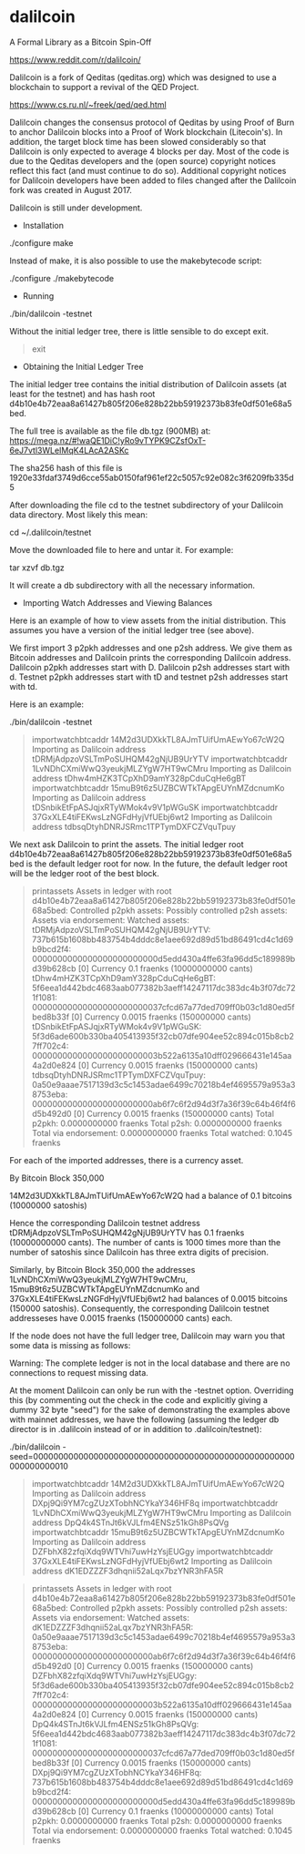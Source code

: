 # dalilcoin
A Formal Library as a Bitcoin Spin-Off

https://www.reddit.com/r/dalilcoin/

Dalilcoin is a fork of Qeditas (qeditas.org) which was designed
to use a blockchain to support a revival of the QED Project.

https://www.cs.ru.nl/~freek/qed/qed.html

Dalilcoin changes the consensus protocol of Qeditas by using Proof of
Burn to anchor Dalilcoin blocks into a Proof of Work blockchain
(Litecoin's).  In addition, the target block time has been slowed
considerably so that Dalilcoin is only expected to average 4 blocks
per day.  Most of the code is due to the Qeditas developers and the
(open source) copyright notices reflect this fact (and must continue
to do so).  Additional copyright notices for Dalilcoin developers have
been added to files changed after the Dalilcoin fork was created in
August 2017.

Dalilcoin is still under development.

* Installation

./configure
make

Instead of make, it is also possible to use the makebytecode script:

./configure
./makebytecode

* Running

./bin/dalilcoin -testnet

Without the initial ledger tree, there is little sensible to do except exit.

> exit

* Obtaining the Initial Ledger Tree

The initial ledger tree contains the initial distribution
of Dalilcoin assets (at least for the testnet) and has hash root
d4b10e4b72eaa8a61427b805f206e828b22bb59192373b83fe0df501e68a5bed.

The full tree is available as the file db.tgz
(900MB) at:
https://mega.nz/#!waQE1DiC!yRo9vTYPK9CZsfOxT-6eJ7vtl3WLeIMqK4LAcA2ASKc

The sha256 hash of this file is
1920e33fdaf3749d6cce55ab0150faf961ef22c5057c92e082c3f6209fb335d5

After downloading the file cd to the testnet subdirectory of your Dalilcoin data directory.
Most likely this mean:

cd ~/.dalilcoin/testnet

Move the downloaded file to here and untar it. For example:

tar xzvf db.tgz

It will create a db subdirectory with all the necessary information.

* Importing Watch Addresses and Viewing Balances

Here is an example of how to view assets from the initial distribution.
This assumes you have a version of the initial ledger tree (see above).

We first import 3 p2pkh addresses and one p2sh address. We give them
as Bitcoin addresses and Dalilcoin prints the corresponding Dalilcoin address.
Dalilcoin p2pkh addresses start with D. Dalilcoin p2sh addresses start with d.
Testnet p2pkh addresses start with tD and testnet p2sh addresses start with td.

Here is an example:

./bin/dalilcoin -testnet

> importwatchbtcaddr 14M2d3UDXkkTL8AJmTUifUmAEwYo67cW2Q
Importing as Dalilcoin address tDRMjAdpzoVSLTmPoSUHQM42gNjUB9UrYTV
> importwatchbtcaddr 1LvNDhCXmiWwQ3yeukjMLZYgW7HT9wCMru
Importing as Dalilcoin address tDhw4mHZK3TCpXhD9amY328pCduCqHe6gBT
> importwatchbtcaddr 15muB9t6z5UZBCWTkTApgEUYnMZdcnumKo
Importing as Dalilcoin address tDSnbikEtFpASJqjxRTyWMok4v9V1pWGuSK
> importwatchbtcaddr 37GxXLE4tiFEKwsLzNGFdHyjVfUEbj6wt2
Importing as Dalilcoin address tdbsqDtyhDNRJSRmc1TPTymDXFCZVquTpuy

We next ask Dalilcoin to print the assets. The initial ledger root
d4b10e4b72eaa8a61427b805f206e828b22bb59192373b83fe0df501e68a5bed
is the default ledger root for now. In the future, the default 
ledger root will be the ledger root of the best block.

> printassets
Assets in ledger with root d4b10e4b72eaa8a61427b805f206e828b22bb59192373b83fe0df501e68a5bed:
Controlled p2pkh assets:
Possibly controlled p2sh assets:
Assets via endorsement:
Watched assets:
tDRMjAdpzoVSLTmPoSUHQM42gNjUB9UrYTV:
737b615b1608bb483754b4dddc8e1aee692d89d51bd86491cd4c1d69b9bcd2f4: 0000000000000000000000000d5edd430a4ffe63fa96dd5c189989bd39b628cb [0] Currency 0.1 fraenks (10000000000 cants)
tDhw4mHZK3TCpXhD9amY328pCduCqHe6gBT:
5f6eea1d442bdc4683aab077382b3aeff14247117dc383dc4b3f07dc721f1081: 00000000000000000000000037cfcd67a77ded709ff0b03c1d80ed5fbed8b33f [0] Currency 0.0015 fraenks (150000000 cants)
tDSnbikEtFpASJqjxRTyWMok4v9V1pWGuSK:
5f3d6ade600b330ba405413935f32cb07dfe904ee52c894c015b8cb27ff702c4: 0000000000000000000000003b522a6135a10dff029666431e145aa4a2d0e824 [0] Currency 0.0015 fraenks (150000000 cants)
tdbsqDtyhDNRJSRmc1TPTymDXFCZVquTpuy:
0a50e9aaae7517139d3c5c1453adae6499c70218b4ef4695579a953a38753eba: 000000000000000000000000ab6f7c6f2d94d3f7a36f39c64b46f4f6d5b492d0 [0] Currency 0.0015 fraenks (150000000 cants)
Total p2pkh: 0.0000000000 fraenks
Total p2sh: 0.0000000000 fraenks
Total via endorsement: 0.0000000000 fraenks
Total watched: 0.1045 fraenks

For each of the imported addresses, there is a currency asset.

By Bitcoin Block 350,000

14M2d3UDXkkTL8AJmTUifUmAEwYo67cW2Q had a balance of 0.1 bitcoins (10000000 satoshis)

Hence the corresponding Dalilcoin testnet address tDRMjAdpzoVSLTmPoSUHQM42gNjUB9UrYTV
has 0.1 fraenks (10000000000 cants). The number of cants is 1000 times more than the number of satoshis
since Dalilcoin has three extra digits of precision.

Similarly, by Bitcoin Block 350,000 the addresses
1LvNDhCXmiWwQ3yeukjMLZYgW7HT9wCMru, 15muB9t6z5UZBCWTkTApgEUYnMZdcnumKo
and 37GxXLE4tiFEKwsLzNGFdHyjVfUEbj6wt2 had balances of 0.0015 bitcoins
(150000 satoshis).  Consequently, the corresponding Dalilcoin testnet addresseses
have 0.0015 fraenks (150000000 cants) each.

If the node does not have the full ledger tree, Dalilcoin may warn you that some data is missing as follows:

Warning: The complete ledger is not in the local database and there are no connections to request missing data.

At the moment Dalilcoin can only be run with the -testnet option.
Overriding this (by commenting out the check in the code and explicitly giving a dummy 32 byte "seed")
for the sake of demonstrating the examples above with mainnet addresses, we have the
following (assuming the ledger db director is in .dalilcoin instead of or in addition to .dalilcoin/testnet):

./bin/dalilcoin -seed=0000000000000000000000000000000000000000000000000000000000000010

> importwatchbtcaddr 14M2d3UDXkkTL8AJmTUifUmAEwYo67cW2Q
Importing as Dalilcoin address DXpj9Qi9YM7cgZUzXTobhNCYkaY346HF8q
> importwatchbtcaddr 1LvNDhCXmiWwQ3yeukjMLZYgW7HT9wCMru
Importing as Dalilcoin address DpQ4k4STnJt6kVJLfm4ENSz51kGh8PsQVg
> importwatchbtcaddr 15muB9t6z5UZBCWTkTApgEUYnMZdcnumKo
Importing as Dalilcoin address DZFbhX82zfqiXdq9WTVhi7uwHzYsjEUGgy
> importwatchbtcaddr 37GxXLE4tiFEKwsLzNGFdHyjVfUEbj6wt2
Importing as Dalilcoin address dK1EDZZZF3dhqnii52aLqx7bzYNR3hFA5R

> printassets
Assets in ledger with root d4b10e4b72eaa8a61427b805f206e828b22bb59192373b83fe0df501e68a5bed:
Controlled p2pkh assets:
Possibly controlled p2sh assets:
Assets via endorsement:
Watched assets:
dK1EDZZZF3dhqnii52aLqx7bzYNR3hFA5R:
0a50e9aaae7517139d3c5c1453adae6499c70218b4ef4695579a953a38753eba: 000000000000000000000000ab6f7c6f2d94d3f7a36f39c64b46f4f6d5b492d0 [0] Currency 0.0015 fraenks (150000000 cants)
DZFbhX82zfqiXdq9WTVhi7uwHzYsjEUGgy:
5f3d6ade600b330ba405413935f32cb07dfe904ee52c894c015b8cb27ff702c4: 0000000000000000000000003b522a6135a10dff029666431e145aa4a2d0e824 [0] Currency 0.0015 fraenks (150000000 cants)
DpQ4k4STnJt6kVJLfm4ENSz51kGh8PsQVg:
5f6eea1d442bdc4683aab077382b3aeff14247117dc383dc4b3f07dc721f1081: 00000000000000000000000037cfcd67a77ded709ff0b03c1d80ed5fbed8b33f [0] Currency 0.0015 fraenks (150000000 cants)
DXpj9Qi9YM7cgZUzXTobhNCYkaY346HF8q:
737b615b1608bb483754b4dddc8e1aee692d89d51bd86491cd4c1d69b9bcd2f4: 0000000000000000000000000d5edd430a4ffe63fa96dd5c189989bd39b628cb [0] Currency 0.1 fraenks (10000000000 cants)
Total p2pkh: 0.0000000000 fraenks
Total p2sh: 0.0000000000 fraenks
Total via endorsement: 0.0000000000 fraenks
Total watched: 0.1045 fraenks
